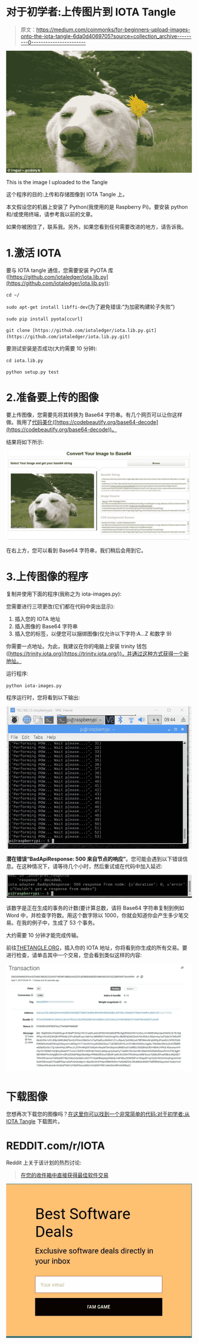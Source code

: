 # 对于初学者:上传图片到 IOTA Tangle

> 原文：<https://medium.com/coinmonks/for-beginners-upload-images-onto-the-iota-tangle-6da0d4069705?source=collection_archive---------0----------------------->

![](img/a5c7797e6ef635efaee3ae01896c90d4.png)

This is the image I uploaded to the Tangle

这个程序的目的:上传和存储图像到 IOTA Tangle 上。

本文假设您的机器上安装了 Python(我使用的是 Raspberry Pi)。要安装 python 和/或使用终端，请参考我以前的文章。

如果你被困住了，联系我。另外，如果您看到任何需要改进的地方，请告诉我。

# 1.激活 IOTA

要与 IOTA tangle 通信，您需要安装 PyOTA 库([https://github.com/iotaledger/iota.lib.py](https://github.com/iotaledger/iota.lib.py)):

`cd ~/`

`sudo apt-get install libffi-dev`(为了避免错误:“为加密构建轮子失败”)

`sudo pip install pyota[ccurl]`

`git clone [https://github.com/iotaledger/iota.lib.py.git](https://github.com/iotaledger/iota.lib.py.git)`

要测试安装是否成功(大约需要 10 分钟):

`cd iota.lib.py`

`python setup.py test`

# 2.准备要上传的图像

要上传图像，您需要先将其转换为 Base64 字符串。有几个网页可以让你这样做。我用了[代码美化](https://codebeautify.org/base64-decode)([https://codebeautify.org/base64-decode](https://codebeautify.org/base64-decode))。

结果将如下所示:

![](img/25d170ea7224502892335bd93cfbcd30.png)

在右上方，您可以看到 Base64 字符串，我们稍后会用到它。

# 3.上传图像的程序

复制并使用下面的程序(我称之为 iota-images.py):

您需要进行三项更改(它们都在代码中突出显示):

1.  插入您的 IOTA 地址
2.  插入图像的 Base64 字符串
3.  插入您的标签，以便您可以捆绑图像(仅允许以下字符:A…Z 和数字 9)

你需要一点地址。为此，我建议在你的电脑上安装 trinity 钱包([https://trinity.iota.org](https://trinity.iota.org/))，并通过这种方式获得一个新地址。

运行程序:

`python iota-images.py`

程序运行时，您将看到以下输出:

![](img/3b9609a702df5102ac1e52435f85b856.png)

**潜在错误“BadApiResponse: 500 来自节点的响应”**。您可能会遇到以下错误信息。在这种情况下，请等待几个小时，然后重试或在代码中加入延迟:

![](img/b449f0a971183b9c915ad5b799c5ec06.png)

该数字是正在生成的事务的计数(要计算总数，请将 Base64 字符串复制到例如 Word 中，并检查字符数。用这个数字除以 1000，你就会知道你会产生多少笔交易。在我的例子中，生成了 53 个事务。

大约需要 10 分钟才能完成传输。

前往[THETANGLE.ORG](https://thetangle.org/)，插入你的 IOTA 地址，你将看到你生成的所有交易。要进行检查，请单击其中一个交易，您会看到类似这样的内容:

![](img/ecc2ddc06ddf0210b91e34203513dc0e.png)

# 下载图像

您想再次下载您的图像吗？[在这里你可以找到一个非常简单的代码:对于初学者:从 IOTA Tangle](/@rfkledig/for-beginners-download-images-from-the-iota-tangle-17ffb79b5ed2) 下载图片。

# REDDIT.com/r/IOTA

Reddit 上关于该计划的热烈讨论:

> [在您的收件箱中直接获得最佳软件交易](https://coincodecap.com/?utm_source=coinmonks)

[![](img/7c0b3dfdcbfea594cc0ae7d4f9bf6fcb.png)](https://coincodecap.com/?utm_source=coinmonks)